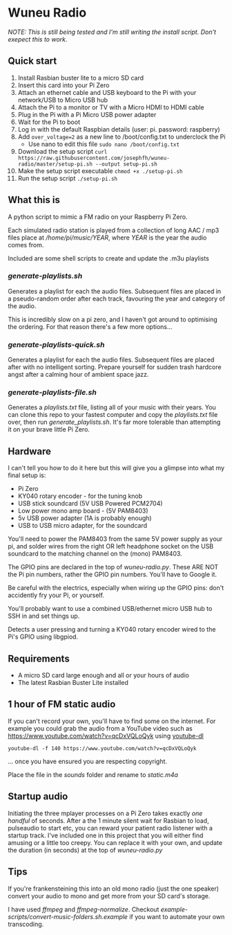 # Wuneu Radio

*NOTE: This is still being tested and I'm still writing the install script. Don't exepect this to work.*

## Quick start

1. Install Rasbian buster lite to a micro SD card
2. Insert this card into your Pi Zero
3. Attach an ethernet cable and USB keyboard to the Pi with your network/USB to Micro USB hub
4. Attach the Pi to a monitor or TV with a Micro HDMI to HDMI cable
5. Plug in the Pi with a Pi Micro USB power adapter
6. Wait for the Pi to boot
7. Log in with the default Raspbian details (user: pi. password: raspberry)
8. Add ```over_voltage=2``` as a new line to /boot/config.txt to underclock the Pi
    - Use nano to edit this file ```sudo nano /boot/config.txt```
9. Download the setup script
    ```curl https://raw.githubusercontent.com/josephfh/wuneu-radio/master/setup-pi.sh --output setup-pi.sh```
10. Make the setup script executable
    ```chmod +x ./setup-pi.sh```
11. Run the setup script
    ```./setup-pi.sh```

## What this is

A python script to mimic a FM radio on your Raspberry Pi Zero.

Each simulated radio station is played from a collection of long AAC / mp3 files place at _/home/pi/music/YEAR_,
where _YEAR_ is the year the audio comes from.

Included are some shell scripts to create and update the .m3u playlists

### _generate-playlists.sh_
Generates a playlist for each the audio files. Subsequent files are placed in a pseudo-random order after each track,
favouring the year and category of the audio.

This is incredibly slow on a pi zero, and I haven't got around to optimising the ordering. For that reason there's a
few more options...

### _generate-playlists-quick.sh_
Generates a playlist for each the audio files. Subsequent files are placed after with no intelligent sorting. Prepare
yourself for sudden trash hardcore angst after a calming hour of ambient space jazz.

### _generate-playlists-file.sh_
Generates a _playlists.txt_ file, listing all of your music with their years. You can clone this repo to your fastest
computer and copy the _playlists.txt_ file over, then run _generate_playlists.sh_. It's far more tolerable than
attempting it on your brave little Pi Zero.

## Hardware

I can't tell you how to do it here but this will give you a glimpse into what my final setup is:

* Pi Zero
* KY040 rotary encoder - for the tuning knob
* USB stick soundcard (5V USB Powered PCM2704)
* Low power mono amp board - (5V PAM8403)
* 5v USB power adapter (1A is probably enough)
* USB to USB micro adapter, for the soundcard

You'll need to power the PAM8403 from the same 5V power supply as your pi, and solder wires from the right OR left headphone
socket on the USB soundcard to the matching channel on the (mono) PAM8403.

The GPIO pins are declared in the top of _wuneu-radio.py_. These ARE NOT the Pi pin numbers, rather the GPIO pin numbers.
You'll have to Google it.

Be careful with the electrics, especially when wiring up the GPIO pins: don't accidently fry your Pi, or yourself.

You'll probably want to use a combined USB/ethernet micro USB hub to SSH in and set things up.

Detects a user pressing and turning a KY040 rotary encoder wired to the Pi's GPIO using libgpiod.

## Requirements

* A micro SD card large enough and all or your hours of audio
* The latest Rasbian Buster Lite installed

## 1 hour of FM static audio

If you can't record your own, you'll have to find some on the internet. For example you could
grab the audio from a YouTube video such as https://www.youtube.com/watch?v=qcDxVQLoQyk using
[youtube-dl](https://ytdl-org.github.io/youtube-dl/index.html)

```youtube-dl -f 140 https://www.youtube.com/watch?v=qcDxVQLoQyk```

... once you have ensured you are respecting copyright.

Place the file in the _sounds_ folder and rename to _static.m4a_

## Startup audio

Initiating the three mplayer processes on a Pi Zero takes exactly _one handful_ of seconds. After a the 1 minute silent wait for
Rasbian to load, pulseaudio to start etc, you can reward your patient radio listener with a startup track. I've included
one in this project that you will either find amusing or a little too creepy. You can replace it with your own, and update
the duration (in seconds) at the top of _wuneu-radio.py_

## Tips

If you're frankensteining this into an old mono radio (just the one speaker) convert your audio to mono and get more from your
SD card's storage.

I have used _ffmpeg_ and _ffmpeg-normalize_. Checkout _example-scripts/convert-music-folders.sh.example_ if you want to automate
your own transcoding.

